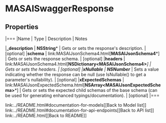 # MASAISwaggerResponse

## Properties
|===
|Name | Type | Description | Notes

|**_description** | **NSString*** | Gets or sets the response&#39;s description. | [optional] 
|**schema** | link:MASAIJsonSchema4.html[**MASAIJsonSchema4***] | Gets or sets the response schema. | [optional] 
|**headers** | link:MASAIJsonSchema4.html[**NSDictionary&lt;MASAIJsonSchema4&gt;***] | Gets or sets the headers. | [optional] 
|**xNullable** | **NSNumber*** | Sets a value indicating whether the response can be null (use IsNullable() to get a parameter&#39;s nullability). | [optional] 
|**xExpectedSchemas** | link:MASAIJsonExpectedSchema.html[**NSArray&lt;MASAIJsonExpectedSchema&gt;***] | Gets or sets the expected child schemas of the base schema (can be used for generating enhanced typings/documentation). | [optional] 
|===

link:../README.html#documentation-for-models[[Back to Model list]] link:../README.html#documentation-for-api-endpoints[[Back to API list]] link:../README.html[[Back to README]]


